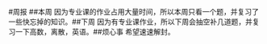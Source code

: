 #周报 ##本周 因为专业课的作业占用大量时间，所以本周只看一个题，并复习了一些快忘掉的知识。##下周 因为有专业课作业，所以下周会抽空补几道题，并复习一下高数，离散，英语。##烦心事 希望速速解封。
